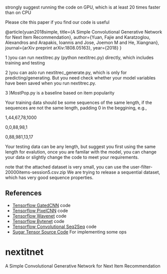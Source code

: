 
strongly suggest running the code on GPU, which is at least 20 times faster than on CPU



Please cite this paper if you find our code is useful

@article{yuan2018simple,
  title={A Simple Convolutional Generative Network for Next Item Recommendation},
  author={Yuan, Fajie and Karatzoglou, Alexandros and Arapakis, Ioannis and Jose, Joemon M and He, Xiangnan},
  journal={arXiv preprint arXiv:1808.05163},
  year={2018}
}


1 )you can run nextitrec.py (python nextitrec.py) directly, which includes training and testing

2 )you can aslo run nextitrec_generate.py, which is only for predicting/generating. But you need check whether your model 
variables have been saved when you run nextitrec.py. 

3 )MostPop.py is a baseline based on item popularity


Your training data should be some sequences of the same length, if the sequences are not the same length, padding 0 in the beggining, e.g.,

1,44,67,78,1000

0,0,88,98,1

0,88,981,13,17

Your testing data can be any length, but suggest you first using the same length for evalution, once you are familar with the model, you can change your data or slightly change the code to meet your requirements.


note that the attached dataset is very small, you can use the user-filter-20000items-session5.csv.zip 
We are trying to release a sequential dataset, which has very good sequence properties.


## References

- [Tensorflow GatedCNN][1] code
- [Tensorflow PixelCNN][2] code
- [Tensorflow Wavenet][3] code
- [Tensorflow Bytenet][4] code
- [Tensorflow Convolutional Seq2Seq][5] code
- [Sugar Tensor Source Code][6] For implementing some ops





[1]:https://github.com/anantzoid/Language-Modeling-GatedCNN

[2]:https://github.com/openai/pixel-cnn

[3]:https://github.com/ibab/tensorflow-wavenet

[4]:https://github.com/paarthneekhara/byteNet-tensorflow

[5]:https://github.com/tobyyouup/conv_seq2seq

[6]:https://github.com/buriburisuri/sugartensor

# nextitnet
A Simple Convolutional Generative Network for Next Item Recommendation

